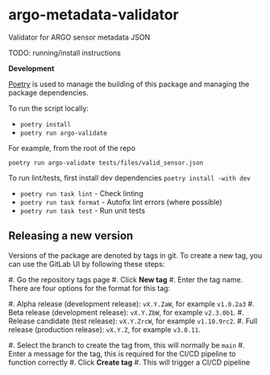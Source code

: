 argo-metadata-validator
=======================

Validator for ARGO sensor metadata JSON

TODO: running/install instructions

**Development**

[Poetry](https://python-poetry.org/) is used to manage the building of this package and managing the package dependencies.

To run the script locally:
- `poetry install`
- `poetry run argo-validate`

For example, from the root of the repo
```
poetry run argo-validate tests/files/valid_sensor.json
```

To run lint/tests, first install dev dependencies ``poetry install -with dev``

- ``poetry run task lint`` - Check linting
- ``poetry run task format`` - Autofix lint errors (where possible)
- ``poetry run task test`` - Run unit tests


Releasing a new version
-----------------------

Versions of the package are denoted by tags in git.
To create a new tag, you can use the GitLab UI by following these steps:

#. Go the repository tags page
#. Click **New tag**
#. Enter the tag name. There are four options for the format for this tag:

   #. Alpha release (development release): ``vX.Y.ZaW``, for example ``v1.0.2a3``
   #. Beta release (development release): ``vX.Y.ZbW``, for example ``v2.3.0b1``.
   #. Release candidate (test release): ``vX.Y.ZrcW``, for example ``v1.10.9rc2``.
   #. Full release (production release): ``vX.Y.Z``, for example ``v3.0.11``.

#. Select the branch to create the tag from, this will normally be ``main``
#. Enter a message for the tag, this is required for the CI/CD pipeline to function correctly
#. Click **Create tag**
#. This will trigger a CI/CD pipeline
